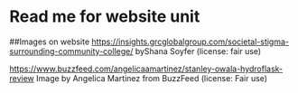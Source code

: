 # Read me for website unit

##Images on website
https://insights.grcglobalgroup.com/societal-stigma-surrounding-community-college/ byShana Soyfer (license: fair use)

https://www.buzzfeed.com/angelicaamartinez/stanley-owala-hydroflask-review Image by Angelica Martinez from BuzzFeed  (license: Fair use)
